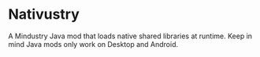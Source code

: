 # Nativustry
A Mindustry Java mod that loads native shared libraries at runtime. Keep in mind Java mods only work on Desktop and Android.

